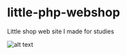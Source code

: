 # little-php-webshop
Little shop web site I made for studies

![alt text](https://github.com/Nebulleux/little-php-webshop/blob/main/website-preview.gif?raw=true)
